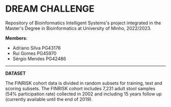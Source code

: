 # DREAM CHALLENGE

Repository of Bioinformatics Intelligent Systems's project integrated in the Master's Degree in Bioinformatics at University of Minho, 2022/2023.

**Members**:
<ul>
  <li>Adriano Silva PG43176</li>
  <li>Rui Gomes PG45970</li>
  <li>Sérgio Mendes PG42486</li>
</ul>

-----------
**DATASET**

The FINRISK cohort data is divided in random subsets for training, test and scoring subsets. The FINRISK cohort includes 7,231 adult stool samples (54% participation rate) collected in 2002 and including 15 years follow up (currently available until the end of 2019). 
